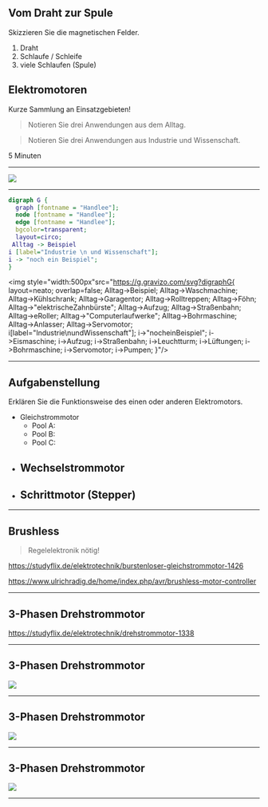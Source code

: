 ## Vom Draht zur Spule

Skizzieren Sie die magnetischen Felder.

1. Draht
2. Schlaufe / Schleife
3. viele Schlaufen (Spule)

## Elektromotoren

Kurze Sammlung an Einsatzgebieten!

> Notieren Sie drei Anwendungen aus dem Alltag.

> Notieren Sie drei Anwendungen aus Industrie und Wissenschaft.

5 Minuten

---

![](./emotor_alltag_industrie.png)

---

~~~dot
digraph G {
  graph [fontname = "Handlee"];
  node [fontname = "Handlee"];
  edge [fontname = "Handlee"];
  bgcolor=transparent;
  layout=circo;
 Alltag -> Beispiel
i [label="Industrie \n und Wissenschaft"];
i -> "noch ein Beispiel";
}
~~~

<img style="width:500px"src="https://g.gravizo.com/svg?digraphG{ layout=neato; overlap=false; Alltag->Beispiel; Alltag->Waschmachine; Alltag->Kühlschrank; Alltag->Garagentor; Alltag->Rolltreppen; Alltag->Föhn; Alltag->"elektrischeZahnbürste"; Alltag->Aufzug; Alltag->Straßenbahn; Alltag->eRoller; Alltag->"Computerlaufwerke"; Alltag->Bohrmaschine; Alltag->Anlasser; Alltag->Servomotor; i[label="Industrie\nundWissenschaft"]; i->"nocheinBeispiel"; i->Eismaschine; i->Aufzug; i->Straßenbahn; i->Leuchtturm; i->Lüftungen; i->Bohrmaschine; i->Servomotor; i->Pumpen; }"/>



---

## Aufgabenstellung

Erklären Sie die Funktionsweise des einen oder anderen Elektromotors.

- Gleichstrommotor
    - Pool A: 
    - Pool B: 
    - Pool C: 
- Wechselstrommotor
    - 
- Schrittmotor (Stepper)
    - 

---

## Brushless

> Regelelektronik nötig!

https://studyflix.de/elektrotechnik/burstenloser-gleichstrommotor-1426

https://www.ulrichradig.de/home/index.php/avr/brushless-motor-controller

---

## 3-Phasen Drehstrommotor

https://studyflix.de/elektrotechnik/drehstrommotor-1338

---

## 3-Phasen Drehstrommotor

![](https://thumbs.gfycat.com/OpulentHairyHydra-max-1mb.gif)

---

## 3-Phasen Drehstrommotor

![](https://makeagif.com/i/BYnxct)

---

## 3-Phasen Drehstrommotor

![](https://www.kfz-tech.de/Bilder/Kfz-Technik/AltAntriebe/GAnimation01.gif)

---


